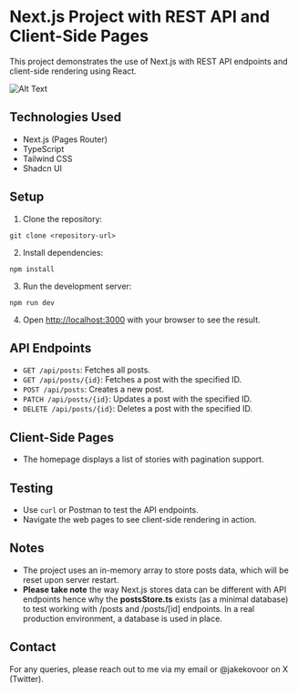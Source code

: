 # Next.js Project with REST API and Client-Side Pages

This project demonstrates the use of Next.js with REST API endpoints and client-side rendering using React.

![Alt Text](./public/demo.gif)

## Technologies Used

- Next.js (Pages Router)
- TypeScript
- Tailwind CSS
- Shadcn UI

## Setup

1. Clone the repository:

```
git clone <repository-url>
```

2. Install dependencies:

```
npm install
```

3. Run the development server:

```
npm run dev
```

4. Open [http://localhost:3000](http://localhost:3000) with your browser to see the result.

## API Endpoints

- `GET /api/posts`: Fetches all posts.
- `GET /api/posts/{id}`: Fetches a post with the specified ID.
- `POST /api/posts`: Creates a new post.
- `PATCH /api/posts/{id}`: Updates a post with the specified ID.
- `DELETE /api/posts/{id}`: Deletes a post with the specified ID.

## Client-Side Pages

- The homepage displays a list of stories with pagination support.

## Testing

- Use `curl` or Postman to test the API endpoints.
- Navigate the web pages to see client-side rendering in action.

## Notes

- The project uses an in-memory array to store posts data, which will be reset upon server restart.
- **Please take note** the way Next.js stores data can be different with API endpoints hence why the **postsStore.ts** exists (as a minimal database) to test working with /posts and /posts/[id] endpoints. In a real production environment, a database is used in place.

## Contact

For any queries, please reach out to me via my email or @jakekovoor on X (Twitter).
